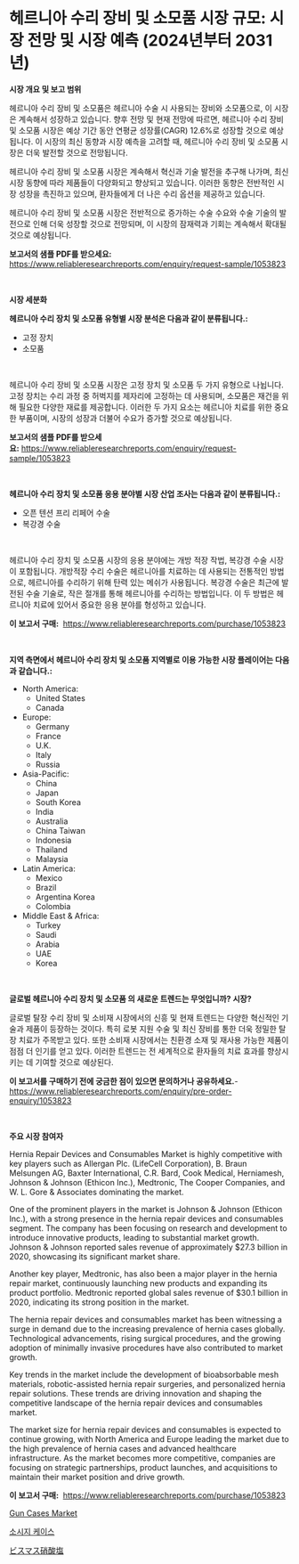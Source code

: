 <p><h1>헤르니아 수리 장비 및 소모품 시장 규모: 시장 전망 및 시장 예측 (2024년부터 2031년)</h1></p><p><strong>시장 개요 및 보고 범위</strong></p>
<p><p>헤르니아 수리 장비 및 소모품은 헤르니아 수술 시 사용되는 장비와 소모품으로, 이 시장은 계속해서 성장하고 있습니다. 향후 전망 및 현재 전망에 따르면, 헤르니아 수리 장비 및 소모품 시장은 예상 기간 동안 연평균 성장률(CAGR) 12.6%로 성장할 것으로 예상됩니다. 이 시장의 최신 동향과 시장 예측을 고려할 때, 헤르니아 수리 장비 및 소모품 시장은 더욱 발전할 것으로 전망됩니다.</p><p>헤르니아 수리 장비 및 소모품 시장은 계속해서 혁신과 기술 발전을 추구해 나가며, 최신 시장 동향에 따라 제품들이 다양화되고 향상되고 있습니다. 이러한 동향은 전반적인 시장 성장을 촉진하고 있으며, 환자들에게 더 나은 수리 옵션을 제공하고 있습니다.</p><p>헤르니아 수리 장비 및 소모품 시장은 전반적으로 증가하는 수술 수요와 수술 기술의 발전으로 인해 더욱 성장할 것으로 전망되며, 이 시장의 잠재력과 기회는 계속해서 확대될 것으로 예상됩니다.</p></p>
<p><strong>보고서의 샘플 PDF를 받으세요:</strong> <a href="https://www.reliableresearchreports.com/enquiry/request-sample/1053823">https://www.reliableresearchreports.com/enquiry/request-sample/1053823</a></p>
<p>&nbsp;</p>
<p><strong>시장 세분화</strong></p>
<p><strong>헤르니아 수리 장치 및 소모품 유형별 시장 분석은 다음과 같이 분류됩니다.:</strong></p>
<p><ul><li>고정 장치</li><li>소모품</li></ul></p>
<p>&nbsp;</p>
<p><p>헤르니아 수리 장비 및 소모품 시장은 고정 장치 및 소모품 두 가지 유형으로 나뉩니다. 고정 장치는 수리 과정 중 허벅지를 제자리에 고정하는 데 사용되며, 소모품은 재건을 위해 필요한 다양한 재료를 제공합니다. 이러한 두 가지 요소는 헤르니아 치료를 위한 중요한 부품이며, 시장의 성장과 더불어 수요가 증가할 것으로 예상됩니다.</p></p>
<p><strong>보고서의 샘플 PDF를 받으세요:</strong>&nbsp;<a href="https://www.reliableresearchreports.com/enquiry/request-sample/1053823">https://www.reliableresearchreports.com/enquiry/request-sample/1053823</a></p>
<p>&nbsp;</p>
<p><strong> 헤르니아 수리 장치 및 소모품 응용 분야별 시장 산업 조사는 다음과 같이 분류됩니다.:</strong></p>
<p><ul><li>오픈 텐션 프리 리페어 수술</li><li>복강경 수술</li></ul></p>
<p>&nbsp;</p>
<p><p>헤르니아 수리 장치 및 소모품 시장의 응용 분야에는 개방 적장 작법, 복강경 수술 시장이 포함됩니다. 개방적장 수리 수술은 헤르니아를 치료하는 데 사용되는 전통적인 방법으로, 헤르니아를 수리하기 위해 탄력 있는 메쉬가 사용됩니다. 복강경 수술은 최근에 발전된 수술 기술로, 작은 절개를 통해 헤르니아를 수리하는 방법입니다. 이 두 방법은 헤르니아 치료에 있어서 중요한 응용 분야를 형성하고 있습니다.</p></p>
<p><strong>이 보고서 구매:</strong>&nbsp; <a href="https://www.reliableresearchreports.com/purchase/1053823">https://www.reliableresearchreports.com/purchase/1053823</a></p>
<p>&nbsp;</p>
<p><strong>지역 측면에서 헤르니아 수리 장치 및 소모품 지역별로 이용 가능한 시장 플레이어는 다음과 같습니다.:</strong></p>
<p><ul>
    <li>
        North America:
        <ul>
            <li>United States</li>
            <li>Canada</li>
        </ul>
    </li>
    <li>
        Europe:
        <ul>
            <li>Germany</li>
            <li>France</li>
            <li>U.K.</li>
            <li>Italy</li>
            <li>Russia</li>
        </ul>
    </li>
    <li>
        Asia-Pacific:
        <ul>
            <li>China</li>
            <li>Japan</li>
            <li>South Korea</li>
            <li>India</li>
            <li>Australia</li>
            <li>China Taiwan</li>
            <li>Indonesia</li>
            <li>Thailand</li>
            <li>Malaysia</li>
        </ul>
    </li>
    <li>
        Latin America:
        <ul>
            <li>Mexico</li>
            <li>Brazil</li>
            <li>Argentina Korea</li>
            <li>Colombia</li>
        </ul>
    </li>
    <li>
        Middle East & Africa:
        <ul>
            <li>Turkey</li>
            <li>Saudi</li>
            <li>Arabia</li>
            <li>UAE</li>
            <li>Korea</li>
        </ul>
    </li>
    </ul></p>
<p>&nbsp;</p>
<p><strong>글로벌 헤르니아 수리 장치 및 소모품 의 새로운 트렌드는 무엇입니까? 시장?</strong></p>
<p><p>글로벌 탈장 수리 장비 및 소비재 시장에서의 신흥 및 현재 트렌드는 다양한 혁신적인 기술과 제품이 등장하는 것이다. 특히 로봇 지원 수술 및 최신 장비를 통한 더욱 정밀한 탈장 치료가 주목받고 있다. 또한 소비재 시장에서는 친환경 소재 및 재사용 가능한 제품이 점점 더 인기를 얻고 있다. 이러한 트렌드는 전 세계적으로 환자들의 치료 효과를 향상시키는 데 기여할 것으로 예상된다.</p></p>
<p><strong>이 보고서를 구매하기 전에 궁금한 점이 있으면 문의하거나 공유하세요.</strong>- <a href="https://www.reliableresearchreports.com/enquiry/pre-order-enquiry/1053823">https://www.reliableresearchreports.com/enquiry/pre-order-enquiry/1053823</a></p>
<p>&nbsp;</p>
<p><strong>주요 시장 참여자</strong></p>
<p><p>Hernia Repair Devices and Consumables Market is highly competitive with key players such as Allergan Plc. (LifeCell Corporation), B. Braun Melsungen AG, Baxter International, C.R. Bard, Cook Medical, Herniamesh, Johnson & Johnson (Ethicon Inc.), Medtronic, The Cooper Companies, and W. L. Gore & Associates dominating the market.</p><p>One of the prominent players in the market is Johnson & Johnson (Ethicon Inc.), with a strong presence in the hernia repair devices and consumables segment. The company has been focusing on research and development to introduce innovative products, leading to substantial market growth. Johnson & Johnson reported sales revenue of approximately $27.3 billion in 2020, showcasing its significant market share.</p><p>Another key player, Medtronic, has also been a major player in the hernia repair market, continuously launching new products and expanding its product portfolio. Medtronic reported global sales revenue of $30.1 billion in 2020, indicating its strong position in the market.</p><p>The hernia repair devices and consumables market has been witnessing a surge in demand due to the increasing prevalence of hernia cases globally. Technological advancements, rising surgical procedures, and the growing adoption of minimally invasive procedures have also contributed to market growth.</p><p>Key trends in the market include the development of bioabsorbable mesh materials, robotic-assisted hernia repair surgeries, and personalized hernia repair solutions. These trends are driving innovation and shaping the competitive landscape of the hernia repair devices and consumables market.</p><p>The market size for hernia repair devices and consumables is expected to continue growing, with North America and Europe leading the market due to the high prevalence of hernia cases and advanced healthcare infrastructure. As the market becomes more competitive, companies are focusing on strategic partnerships, product launches, and acquisitions to maintain their market position and drive growth.</p></p>
<p><strong>이 보고서 구매:</strong>&nbsp;&nbsp;<a href="https://www.reliableresearchreports.com/purchase/1053823">https://www.reliableresearchreports.com/purchase/1053823</a></p>
<p><p><a href="https://github.com/ChiragRP21/Market-Research-Report-List-3/blob/main/gun-cases-market.md">Gun Cases Market</a></p><p><a href="https://github.com/bvubpqd5241630/Market-Research-Report-List-1/blob/main/73392535175.md">소시지 케이스</a></p><p><a href="https://github.com/xemfu2379520/Market-Research-Report-List-1/blob/main/95630265531.md">ビスマス硝酸塩</a></p></p>
